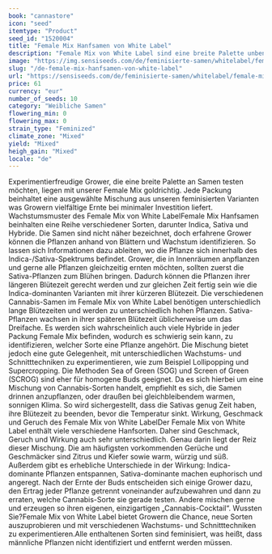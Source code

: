 ```yaml
---
book: "cannastore"
icon: "seed"
itemtype: "Product"
seed_id: "1520004"
title: "Female Mix Hanfsamen von White Label"
description: "Female Mix von White Label sind eine breite Palette unbenannter Indica- und Sativa-dominanter White Label-Sorten. Die Cannabis-Samen sind feminisiert."
image: "https://img.sensiseeds.com/de/feminisierte-samen/whitelabel/female-mix-image.png"
slug: "/de-female-mix-hanfsamen-von-white-label"
url: "https://sensiseeds.com/de/feminisierte-samen/whitelabel/female-mix?a_aid=cannastore"
price: 61
currency: "eur"
number_of_seeds: 10
category: "Weibliche Samen"
flowering_min: 0
flowering_max: 0
strain_type: "Feminized"
climate_zone: "Mixed"
yield: "Mixed"
heigh_gain: "Mixed"
locale: "de"
---
```

Experimentierfreudige Grower, die eine breite Palette an Samen testen möchten, liegen mit unserer Female Mix goldrichtig. Jede Packung beinhaltet eine ausgewählte Mischung aus unseren feminisierten Varianten was Growern vielfältige Ernte bei minimaler Investition liefert. Wachstumsmuster des Female Mix von White LabelFemale Mix Hanfsamen beinhalten eine Reihe verschiedener Sorten, darunter Indica, Sativa und Hybride. Die Samen sind nicht näher bezeichnet, doch erfahrene Grower können die Pflanzen anhand von Blättern und Wachstum identifizieren. So lassen sich Informationen dazu ableiten, wo die Pflanze sich innerhalb des Indica-/Sativa-Spektrums befindet. Grower, die in Innenräumen anpflanzen und gerne alle Pflanzen gleichzeitig ernten möchten, sollten zuerst die Sativa-Pflanzen zum Blühen bringen. Dadurch können die Pflanzen ihrer längeren Blütezeit gerecht werden und zur gleichen Zeit fertig sein wie die Indica-dominanten Varianten mit ihrer kürzeren Blütezeit. Die verschiedenen Cannabis-Samen im Female Mix von White Label benötigen unterschiedlich lange Blütezeiten und werden zu unterschiedlich hohen Pflanzen. Sativa-Pflanzen wachsen in ihrer späteren Blütezeit üblicherweise um das Dreifache. Es werden sich wahrscheinlich auch viele Hybride in jeder Packung Female Mix befinden, wodurch es schwierig sein kann, zu identifizieren, welcher Sorte eine Pflanze angehört. Die Mischung bietet jedoch eine gute Gelegenheit, mit unterschiedlichen Wachstums- und Schnitttechniken zu experimentieren, wie zum Beispiel Lollipopping und Supercropping. Die Methoden Sea of Green (SOG) und Screen of Green (SCROG) sind eher für homogene Buds geeignet. Da es sich hierbei um eine Mischung von Cannabis-Sorten handelt, empfiehlt es sich, die Samen drinnen anzupflanzen, oder draußen bei gleichbleibendem warmen, sonnigen Klima. So wird sichergestellt, dass die Sativas genug Zeit haben, ihre Blütezeit zu beenden, bevor die Temperatur sinkt. Wirkung, Geschmack und Geruch des Female Mix von White LabelDer Female Mix von White Label enthält viele verschiedene Hanfsorten. Daher sind Geschmack, Geruch und Wirkung auch sehr unterschiedlich. Genau darin liegt der Reiz dieser Mischung. Die am häufigsten vorkommenden Gerüche und Geschmäcker sind Zitrus und Kiefer sowie warm, würzig und süß. Außerdem gibt es erhebliche Unterschiede in der Wirkung: Indica-dominante Pflanzen entspannen, Sativa-dominante machen euphorisch und angeregt. Nach der Ernte der Buds entscheiden sich einige Grower dazu, den Ertrag jeder Pflanze getrennt voneinander aufzubewahren und dann zu erraten, welche Cannabis-Sorte sie gerade testen. Andere mischen gerne und erzeugen so ihren eigenen, einzigartigen „Cannabis-Cocktail“. Wussten Sie?Female Mix von White Label bietet Growern die Chance, neue Sorten auszuprobieren und mit verschiedenen Wachstums- und Schnitttechniken zu experimentieren.Alle enthaltenen Sorten sind feminisiert, was heißt, dass männliche Pflanzen nicht identifiziert und entfernt werden müssen.
